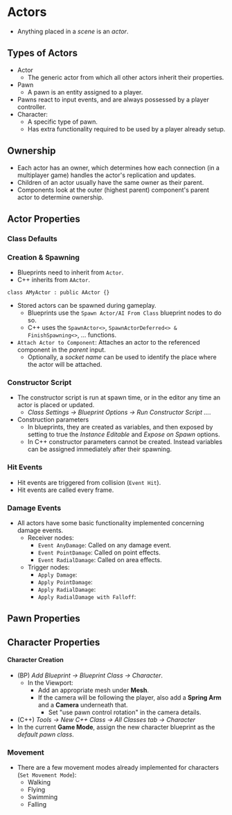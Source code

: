 # Actors

- Anything placed in a _scene_ is an _actor_.

## Types of Actors

- Actor
  - The generic actor from which all other actors inherit their properties.
- Pawn
  - A pawn is an entity assigned to a player.
- Pawns react to input events, and are always possessed by a player controller.
- Character:
  - A specific type of pawn.
  - Has extra functionality required to be used by a player already setup.

## Ownership

- Each actor has an owner, which determines how each connection (in a multiplayer game) handles the actor's replication and updates.
- Children of an actor usually have the same owner as their parent.
- Components look at the outer (highest parent) component's parent actor to determine ownership.

## Actor Properties

### Class Defaults

### Creation & Spawning

- Blueprints need to inherit from `Actor`.
- C++ inherits from `AActor`.

```
class AMyActor : public AActor {}
```

- Stored actors can be spawned during gameplay.
  - Blueprints use the `Spawn Actor/AI From Class` blueprint nodes to do so.
  - C++ uses the `SpawnActor<>`, `SpawnActorDeferred<> & FinishSpawning<>`, ... functions.
- `Attach Actor to Component`: Attaches an actor to the referenced component in the _parent_ input.
  - Optionally, a _socket name_ can be used to identify the place where the actor will be attached.

### Constructor Script

- The constructor script is run at spawn time, or in the editor any time an actor is placed or updated.
  - _Class Settings -> Blueprint Options -> Run Constructor Script ..._.
- Construction parameters
  - In blueprints, they are created as variables, and then exposed by setting to true the _Instance Editable_ and _Expose on Spawn_ options.
  - In C++ constructor parameters cannot be created. Instead variables can be assigned immediately after their spawning.

### Hit Events

- Hit events are triggered from collision (`Event Hit`).
- Hit events are called every frame.

### Damage Events

- All actors have some basic functionality implemented concerning damage events.
  - Receiver nodes:
    - `Event AnyDamage`: Called on any damage event.
    - `Event PointDamage`: Called on point effects.
    - `Event RadialDamage`: Called on area effects.
  - Trigger nodes:
    - `Apply Damage`:
    - `Apply PointDamage`:
    - `Apply RadialDamage`:
    - `Apply RadialDamage with Falloff`:

## Pawn Properties

## Character Properties

#### Character Creation

- (BP) _Add Blueprint -> Blueprint Class -> Character_.
   - In the Viewport:
      - Add an appropriate mesh under **Mesh**.
      - If the camera will be following the player, also add a **Spring Arm** and a **Camera** underneath that.
         - Set "use pawn control rotation" in the camera details.
- (C++) *Tools -> New C++ Class -> All Classes tab -> Character*
- In the current **Game Mode**, assign the new character blueprint as the _default pawn class_.

### Movement

- There are a few movement modes already implemented for characters (`Set Movement Mode`):
  - Walking
  - Flying
  - Swimming
  - Falling

